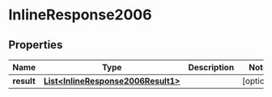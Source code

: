 
# InlineResponse2006

## Properties
Name | Type | Description | Notes
------------ | ------------- | ------------- | -------------
**result** | [**List&lt;InlineResponse2006Result1&gt;**](InlineResponse2006Result1.md) |  |  [optional]



